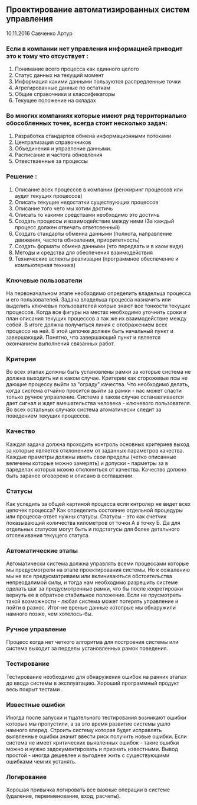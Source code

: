 
## Проектирование автоматизированных систем управления
10.11.2016 
Савченко Артур


### Если в компании нет управления информацией приводит это к тому что отсуствует :

1. Понимание всего процесса как единного целого
2. Статус данных на текущий момент
3. Информация какими данными пользуются распредленные точки
4. Агрегированные данные по остаткам 
5. Общие справочники и классификаторы
6. Текущее положение на складах 

### Во многих компаниях которые имеют ряд территориально обособленных точек, всегда стоит несколько задач:  
1. Разработка стандартов обмена информационными потоками
2. Централизация справочников
3. Oбъединения и управление данными. 
4. Расписание и частота обновления
5. Отвестваенные за процессы

### Решение :
1. Описание всех процессов в компании (ренжиринг процессов или аудит текущих процессов)
2. Описать текущие недостатки существующих процессов 
2. Описание того чего мы хотим достичь 
3. Описать то какими средствами необходимо это достичь 
3. Создать процессы и взаимодействие между ними (За каждый процесс должен отвечать ответсвенный) 
4. Создать стандарты обменна данными (полнота, направление движения, частота обновления, приоритетность) 
5. Создать форматы обмена данными (что передвать и в каом виде)  
6. Методы и средства для обеспечения взаимодействия  
7. Технические аспекты реализации (программное обеспечение и компьютерная техника)  

### Ключевые пользователи
На первоначальном этапе необходимо определить владельца процесса и его пользователей.
Задача владельца процесса назначить или выделить ключевых пользователей котрые знают все тонкости текущих процессов.
Когда все фигуры на местах необходимо уточнить сроки и план описания текущих процессов а так же их взаимодействие между собой. В итоге должна получиться линия с отображением всех процессо на ней. В этой цепочке должен быть начальный пункт и завершающий. Понятно, что завершающий пункт и является окончанием выполнения связанных работ. 

### Критерии
Во всех этапах должны быть установлены рамки за которые система не должна выходить ни в каком случае. Критерии как сторожевые псы не дающие процессу выйти за "ограду" качества. Что необходимо делать, когда система отчайно просится выйти за рамки - нас может спасти только ручное управление. Система в таком случае останавливается дает сигнал и ждет вмешательства человека - ключевого пользователя. Во всех остальных случаях система атоматически следит за поведением текущих процессов.

### Качество
Каждая задача должна проходить контроль основных критериев выход за которые является отклонением от заданных параметров качества. Каждые праметры должны иметь свои пределы (четко описанные велечины которые можно замерять) и допуски - парметры за в паределах которых можно отклониться от качества. Качество должно быть заранее оговорено и описано в соглашении.  

### Статусы
Как уследить за общей картиной процесса если кнтролер не видет всех цепочек процесса? Как определить состояние отдельной процедуры или процесса-ответ нужны статусы. Статусы - это как счетчик показывающий количества километров от точки А в точку Б. Да для отдельных статусов могут быть и подстатусы для более детального отслеживания текущего статуса.

### Автоматические этапы
Автоматически система должна управлять всеми процессами которые мы предусмотрели на этапе проектирования системы. Но к сожалению мы не все предусматриваем или вклиниваються обстоятельства непреодалимой силы, и тогда нам необходимо разрешить системе сделать шаг за предусмотренные рамки, что бы после кооретировки вернуть ее в обратное стабильное положение. Если не прусмотреть такой возможности - любая система может потерять управление и пойти в разнос. Итог-не вреные данные котопрые мы обнаружили намного позже, чем хотелось-бы.

### Ручное управление
Процесс когда нет четкого алгоритма для построения системы или система выходит за перделы установленных рамок поведения.

### Тестирование
Тестирование необходимо для обнаружения ошибок на ранних этапах до ввода системы в эксплуатацию. Хороший программный продукт весь покрыт тестами .

### Известные ошибки
Иногда после запуски и тщательного тестирования возникают ошибки которые мы пропустили, а за это время развитие системы ушло намного вперед. Строить систему которая будет исправлять выявленные ошибки значит ввести риск получить новые ошибки. Если система не имеет критических выявленных ошибок - такие ошибки можно и нужно задокументировать и признать известными. Вывод простой - иногда дешевлее и выгоднее жить с существующими ошибками чем их устанять.

### Логирование
Хорошая привычка логировать все важные операции в системе (удаление, переименование, вход, расчеты).
